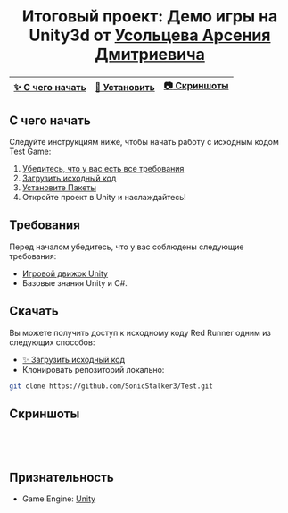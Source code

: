 <h1 align="center">Итоговый проект: Демо игры на Unity3d от
    <a href="https://github.com/SonicStalker3" target="_blank">Усольцева Арсения Дмитриевича</a> 
</h1>
<h3 align="center"></h3>


| [:sparkles: С чего начать](#getting-started) | [:rocket: Установить](#download) | [:camera: Скриншоты](#screenshots) |
| --------------- | -------- | ----------- |
<h2 id=getting-started>С чего начать</h2>
<p>
Следуйте инструкциям ниже, чтобы начать работу с исходным кодом Test Game:

1. [Убедитесь, что у вас есть все требования](#requirements)
2. [Загрузить исходный код](#download)
3. [Установите Пакеты](#Packages)
4. Откройте проект в Unity и наслаждайтесь!
</p>
<h2>Требования</h2>
<p>

Перед началом убедитесь, что у вас соблюдены следующие требования:

- [Игровой движок Unity](https://unity3d.com)
- Базовые знания Unity и C#.
</p>
<h2 id=download>Скачать</h2>
<p>

Вы можете получить доступ к исходному коду Red Runner одним из следующих способов:

- [:sparkles: Загрузить исходный код](https://github.com/SonicStalker3/Test/archive/main.zip)
- Клонировать репозиторий локально:
```bash
git clone https://github.com/SonicStalker3/Test.git
```
</p>
<h2 id=screenshots>Скриншоты</h2>
<p align="center">
  <img src="" />
</p>

<p align="center">
  <img src="" />
</p>

<p align="center">
  <img src="" />
</p>

<p align="center">
  <img src="" />
</p>

## Признательность
- Game Engine: [Unity](https://unity3d.com/)

